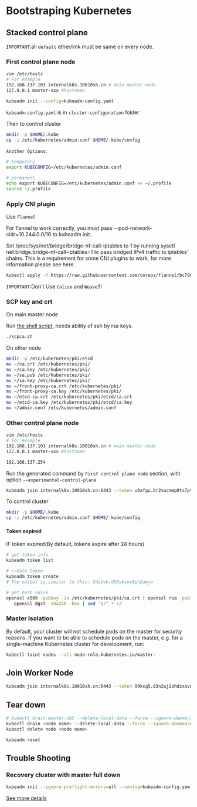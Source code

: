 # Bootstraping Kubernetes

## Stacked control plane

`IMPORTANT`:all `default` ether/link must be same on every node.

### First control plane node

```bash
vim /etc/hosts
# For example
192.168.137.103 internalk8s.10010sh.cn # main master node
127.0.0.1 master-xxx #hostname
```

```bash
kubeadm init --config=kubeadm-config.yaml
```

`kubeadm-config.yaml` is in `cluster-configuration` folder

Then to control cluster

```bash
mkdir -p $HOME/.kube
cp -i /etc/kubernetes/admin.conf $HOME/.kube/config
```

`Another Options`:

```bash
# temporary
export KUBECONFIG=/etc/kubernetes/admin.conf
```

```bash
# permanent
echo export KUBECONFIG=/etc/kubernetes/admin.conf >> ~/.profile
source ~/.profile
```

### Apply CNI plugin

Use `Flannel`

For flannel to work correctly, you must pass --pod-network-cidr=10.244.0.0/16 to kubeadm init.

Set /proc/sys/net/bridge/bridge-nf-call-iptables to 1 by running sysctl net.bridge.bridge-nf-call-iptables=1 to pass bridged IPv4 traffic to iptables’ chains. This is a requirement for some CNI plugins to work, for more information please see here.

```bash
kubectl apply -f https://raw.githubusercontent.com/coreos/flannel/bc79dd1505b0c8681ece4de4c0d86c5cd2643275/Documentation/kube-flannel.yml
```

`IMPORTANT`:Don't Use `Calico` and `Weave`!!!

### SCP key and crt

On main master node

Run [the shell script](./scpca.sh), needs ability of ssh by rsa keys.

```bash
./scpca.sh
```

On other node

```bash
mkdir -p /etc/kubernetes/pki/etcd
mv ~/ca.crt /etc/kubernetes/pki/
mv ~/ca.key /etc/kubernetes/pki/
mv ~/sa.pub /etc/kubernetes/pki/
mv ~/sa.key /etc/kubernetes/pki/
mv ~/front-proxy-ca.crt /etc/kubernetes/pki/
mv ~/front-proxy-ca.key /etc/kubernetes/pki/
mv ~/etcd-ca.crt /etc/kubernetes/pki/etcd/ca.crt
mv ~/etcd-ca.key /etc/kubernetes/pki/etcd/ca.key
mv ~/admin.conf /etc/kubernetes/admin.conf
```

### Other control plane node

```bash
vim /etc/hosts
# For example
192.168.137.103 internalk8s.10010sh.cn # main master node
127.0.0.1 master-xxx #hostname

192.168.137.254
```

Run the generated command by `First control plane node` section, with option `--experimental-control-plane`

```bash
kubeadm join internalk8s.10010sh.cn:6443 --token u0afgu.br2vucmep0tx7pvz --discovery-token-ca-cert-hash sha256:f0011cd2643256f2828e8b191bc0bd58716d9ce559c9485a269508a3ee08fefc --experimental-control-plane
```

To control cluster

```bash
mkdir -p $HOME/.kube
cp -i /etc/kubernetes/admin.conf $HOME/.kube/config
```

#### Token expired

IF token expired(By default, tokens expire after 24 hours)

```bash
# get token info
kubeadm token list

# create token
kubeadm token create
# The output is similar to this: 5didvk.d09sbcov8ph2amjw

# get hash value
openssl x509 -pubkey -in /etc/kubernetes/pki/ca.crt | openssl rsa -pubin -outform der 2>/dev/null | \
   openssl dgst -sha256 -hex | sed 's/^.* //'
```

### Master Isolation

By default, your cluster will not schedule pods on the master for security reasons. If you want to be able to schedule pods on the master, e.g. for a single-machine Kubernetes cluster for development, run:

```bash
kubectl taint nodes --all node-role.kubernetes.io/master-
```

## Join Worker Node

```bash
kubeadm join internalk8s.10010sh.cn:6443 --token 99kcq5.83n2uj2ohdzxovud --discovery-token-ca-cert-hash sha256:f0011cd2643256f2828e8b191bc0bd58716d9ce559c9485a269508a3ee08fefc
```

## Tear down

```bash
# kubectl drain master-105 --delete-local-data --force --ignore-daemonsets
kubectl drain <node name> --delete-local-data --force --ignore-daemonsets
kubectl delete node <node name>

kubeadm reset
```

## Trouble Shooting

### Recovery cluster with master full down

```bash
kubeadm init --ignore-preflight-errors=all --config=kubeadm-config.yaml
```

[See more details](https://labs.consol.de/kubernetes/2018/05/25/kubeadm-backup.html)